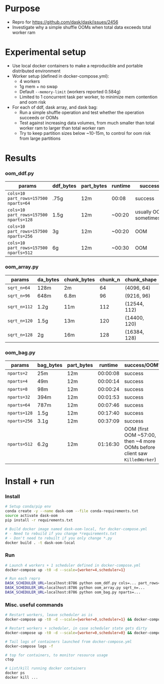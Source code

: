 # Purpose
- Repro for https://github.com/dask/dask/issues/2456
- Investigate why a simple shuffle OOMs when total data exceeds total worker ram

# Experimental setup
- Use local docker containers to make a reproducible and portable distributed environment
- Worker setup (defined in docker-compose.yml):
  - 4 workers
  - 1g mem + no swap
  - Default `--memory-limit` (workers reported 0.584g)
  - Limited to 1 concurrent task per worker, to minimize mem contention and oom risk
- For each of ddf, dask array, and dask bag:
  - Run a simple shuffle operation and test whether the operation succeeds or OOMs
  - Test against increasing data volumes, from much smaller than total worker ram to larger than total worker ram
  - Try to keep partition sizes below ~10-15m, to control for oom risk from large partitions

# Results

### oom_ddf.py

| params | ddf_bytes | part_bytes | runtime | success/OOM?
|---|---|---|---|---
| `cols=10 part_rows=157500 nparts=64`  | .75g | 12m | 00:08  | success
| `cols=10 part_rows=157500 nparts=128` | 1.5g | 12m | ~00:20 | usually&nbsp;OOM, sometimes&nbsp;success
| `cols=10 part_rows=157500 nparts=256` | 3g   | 12m | ~00:20 | OOM
| `cols=10 part_rows=157500 nparts=512` | 6g   | 12m | ~00:30 | OOM

### oom_array.py

| params | da_bytes | chunk_bytes | chunk_n | chunk_shape | runtime | success/OOM?
|---|---|---|---|---|---|---
| `sqrt_n=64`  | 128m | 2m   | 64  | (4096, 64)   | 00:01  | success
| `sqrt_n=96`  | 648m | 6.8m | 96  | (9216, 96)   | 00:03  | success
| `sqrt_n=112` | 1.2g | 11m  | 112 | (12544, 112) | 00:05  | success
| `sqrt_n=120` | 1.5g | 13m  | 120 | (14400, 120) | ~00:15 | usually&nbsp;OOM, rare&nbsp;success
| `sqrt_n=128` | 2g   | 16m  | 128 | (16384, 128) | ~00:10 | OOM

### oom_bag.py

| params | bag_bytes | part_bytes | runtime | success/OOM?
|---|---|---|---|---
| `nparts=2`   | 25m  | 12m | 00:00:08 | success
| `nparts=4`   | 49m  | 12m | 00:00:14 | success
| `nparts=8`   | 98m  | 12m | 00:00:24 | success
| `nparts=32`  | 394m | 12m | 00:01:53 | success
| `nparts=64`  | 787m | 12m | 00:07:46 | success
| `nparts=128` | 1.5g | 12m | 00:17:40 | success
| `nparts=256` | 3.1g | 12m | 00:37:09 | success
| `nparts=512` | 6.2g | 12m | 01:16:30 | OOM (first OOM ~57:00, then ~4 more OOMs before client saw `KilledWorker`)

# Install + run

### Install
```sh
# Setup conda/pip env
conda create -y --name dask-oom --file conda-requirements.txt
source activate dask-oom
pip install -r requirements.txt

# Build docker image named dask-oom-local, for docker-compose.yml
# - Need to rebuild if you change *requirements.txt
# - Don't need to rebuilt if you only change *.py
docker build . -t dask-oom-local
```

### Run
```sh
# Launch 4 workers + 1 scheduler defined in docker-compose.yml
docker-compose up -t0 -d --scale={worker=4,scheduler=1}

# Run each repro
DASK_SCHEDULER_URL=localhost:8786 python oom_ddf.py cols=... part_rows=... nparts=...
DASK_SCHEDULER_URL=localhost:8786 python oom_array.py sqrt_n=...
DASK_SCHEDULER_URL=localhost:8786 python oom_bag.py nparts=...
```

### Misc. useful commands
```sh
# Restart workers, leave scheduler as is
docker-compose up -t0 -d --scale={worker=0,scheduler=1} && docker-compose up -t0 -d --scale={worker=4,scheduler=1}

# Restart workers + scheduler, in case scheduler state gets dirty
docker-compose up -t0 -d --scale={worker=0,scheduler=0} && docker-compose up -t0 -d --scale={worker=4,scheduler=1}

# Tail logs of containers launched from docker-compose.yml
docker-compose logs -f

# top for containers, to monitor resource usage
ctop

# List/kill running docker containers
docker ps
docker kill ...
```
